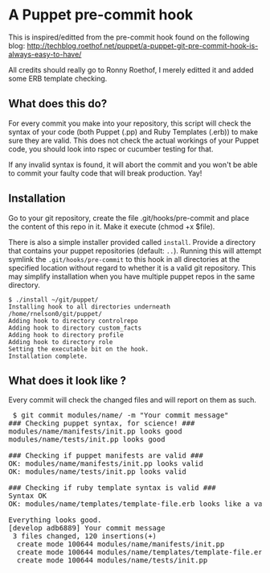 A Puppet pre-commit hook
========================

This is inspired/editted from the pre-commit hook found on the following blog: http://techblog.roethof.net/puppet/a-puppet-git-pre-commit-hook-is-always-easy-to-have/

All credits should really go to Ronny Roethof, I merely editted it and added some ERB template checking.

What does this do?
-----------------

For every commit you make into your repository, this script will check the syntax of your code (both Puppet (.pp) and Ruby Templates (.erb)) to make sure they are valid. This does not check the actual workings of your Puppet code, you should look into rspec or cucumber testing for that.

If any invalid syntax is found, it will abort the commit and you won't be able to commit your faulty code that will break production. Yay!

Installation
------------

Go to your git repository, create the file .git/hooks/pre-commit and place the content of this repo in it. Make it execute (chmod +x $file).

There is also a simple installer provided called `install`. Provide a directory that contains your puppet repositories (default: `..`). Running this will attempt symlink the `.git/hooks/pre-commit` to this hook in all directories at the specified location without regard to whether it is a valid git repository. This may simplify installation when you have multiple puppet repos in the same directory.

```
$ ./install ~/git/puppet/
Installing hook to all directories underneath /home/rnelson0/git/puppet/
Adding hook to directory controlrepo
Adding hook to directory custom_facts
Adding hook to directory profile
Adding hook to directory role
Setting the executable bit on the hook.
Installation complete.

```

What does it look like ?
------------------------

Every commit will check the changed files and will report on them as such.

<pre> $ git commit modules/name/ -m "Your commit message"
### Checking puppet syntax, for science! ###
modules/name/manifests/init.pp looks good
modules/name/tests/init.pp looks good

### Checking if puppet manifests are valid ###
OK: modules/name/manifests/init.pp looks valid
OK: modules/name/tests/init.pp looks valid

### Checking if ruby template syntax is valid ###
Syntax OK
OK: modules/name/templates/template-file.erb looks like a valid ruby template

Everything looks good.
[develop adb6889] Your commit message
 3 files changed, 120 insertions(+)
  create mode 100644 modules/name/manifests/init.pp
  create mode 100644 modules/name/templates/template-file.erb
  create mode 100644 modules/name/tests/init.pp
</pre>
